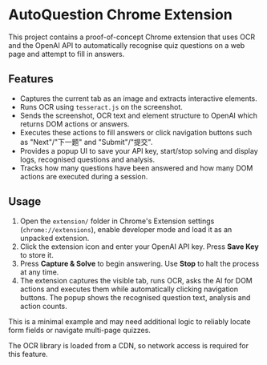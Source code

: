 # AutoQuestion Chrome Extension

This project contains a proof-of-concept Chrome extension that uses OCR and the OpenAI API to automatically recognise quiz questions on a web page and attempt to fill in answers.

## Features

- Captures the current tab as an image and extracts interactive elements.
- Runs OCR using `tesseract.js` on the screenshot.
- Sends the screenshot, OCR text and element structure to OpenAI which returns DOM actions or answers.
- Executes these actions to fill answers or click navigation buttons such as "Next"/"下一题" and "Submit"/"提交".
- Provides a popup UI to save your API key, start/stop solving and display logs, recognised questions and analysis.
- Tracks how many questions have been answered and how many DOM actions are executed during a session.

## Usage

1. Open the `extension/` folder in Chrome's Extension settings (`chrome://extensions`), enable developer mode and load it as an unpacked extension.
2. Click the extension icon and enter your OpenAI API key. Press **Save Key** to store it.
3. Press **Capture & Solve** to begin answering. Use **Stop** to halt the process at any time.
4. The extension captures the visible tab, runs OCR, asks the AI for DOM actions and executes them while automatically clicking navigation buttons. The popup shows the recognised question text, analysis and action counts.

This is a minimal example and may need additional logic to reliably locate form fields or navigate multi-page quizzes.

The OCR library is loaded from a CDN, so network access is required for this feature.
